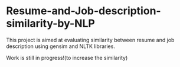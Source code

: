 # Resume-and-Job-description-similarity-by-NLP
This project is aimed at evaluating similarity between resume and job description using gensim and NLTK libraries.




Work is still in progress!(to increase the similarity)

